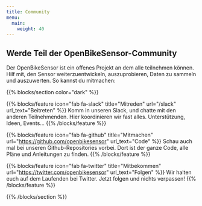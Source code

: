 ```yaml
---
title: Community
menu:
  main:
    weight: 40
---
```


<section class="row td-box td-box--1 position-relative td-box--gradient td-box--height-auto">
<div class="container text-center td-arrow-down">
<span class="h4 mb-0">
  
# Werde Teil der OpenBikeSensor-Community

Der OpenBikeSensor ist ein offenes Projekt an dem alle teilnehmen können. Hilf
mit, den Sensor weiterzuentwickeln, auszuprobieren, Daten zu sammeln und
auszuwerten. So kannst du mitmachen:

</span>
</div>
</section>

{{% blocks/section color="dark" %}}

{{% blocks/feature icon="fab fa-slack" title="Mitreden" url="/slack" url_text="Beitreten" %}}
Komm in unseren Slack, und chatte mit den anderen Teilnehmenden. Hier koordinieren wir fast alles. Unterstützung, Ideen, Events...
{{% /blocks/feature %}}

{{% blocks/feature icon="fab fa-github" title="Mitmachen" url="https://github.com/openbikesensor" url_text="Code" %}}
Schau auch mal bei unseren Github-Repositories vorbei. Dort ist der ganze Code,
alle Pläne und Anleitungen zu finden.
{{% /blocks/feature %}}

{{% blocks/feature icon="fab fa-twitter" title="Mitbekommen" url="https://twitter.com/openbikesensor" url_text="Folgen" %}}
Wir halten euch auf dem Laufenden bei Twitter. Jetzt folgen und nichts verpassen!
{{% /blocks/feature %}}

{{% /blocks/section %}}
